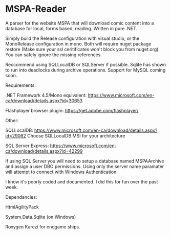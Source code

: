 # MSPA-Reader
A parser for the website MSPA that will download comic content into a database for local, forms based, reading. Written in pure .NET.


Simply build the Release configuration with visual studio, or the MonoRelease configuration in mono. Both will require nuget package restore (Make sure your ssl ceritificates won't block you from nuget.org). You can safely ignore the missing references.


Reccommend using SQLLocalDB or SQLServer if possible. Sqlite has shown to run into deadlocks during archive operations. Support for MySQL coming soon.


Requirements:

.NET Framework 4.5/Mono equivalent: https://www.microsoft.com/en-ca/download/details.aspx?id=30653

Flashplayer browser plugin: https://get.adobe.com/flashplayer/


Other:


SQLLocalDB: https://www.microsoft.com/en-ca/download/details.aspx?id=29062 Choose SQLLocalDB.MSI for your architecture

SQL Server Express: https://www.microsoft.com/en-ca/download/details.aspx?id=42299

If using SQL Server you will need to setup a database named MSPAArchive and assign a user DBO permissions. Using only the server name paramater will attempt to connect with Windows Authentication.


I know it's poorly coded and documented. I did this for fun over the past week.


Dependancies:

HtmlAgilityPack

System.Data.Sqlite (on Windows)


Roxygen Karezi for endgame ships.